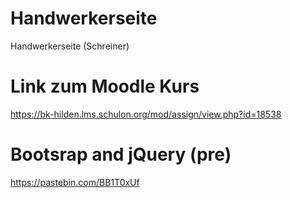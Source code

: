 # Handwerkerseite
Handwerkerseite (Schreiner)

# Link zum Moodle Kurs
https://bk-hilden.lms.schulon.org/mod/assign/view.php?id=18538

# Bootsrap and jQuery (pre)
https://pastebin.com/BB1T0xUf
